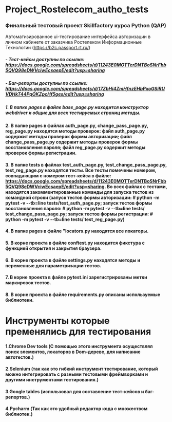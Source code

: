# Project_Rostelecom_autho_tests
### Финальный тестовый проект Skillfactory курса Python (QAP)

Автоматизированное ui-тестирование интерфейса авторизации в личном кабинете от заказчика Ростелеком Информационные Технологии (https://b2c.passport.rt.ru/)
##### - Тест-кейсы доступны по ссылке: https://docs.google.com/spreadsheets/d/11243E0MOTTerDNTBoSNrFbb5QVQ98eDWVciwEcsaepE/edit?usp=sharing
##### - Баг-репорты доступны по ссылке: https://docs.google.com/spreadsheets/d/17ZbHi4ZmHfnzEHbPxoGSiRUVDHkT44PqOKZpcHf5ges/edit?usp=sharing
##### 1. В папке pages в файле base_page.py находится конструктор webdriver и общие для всех тестируемых страниц методы.
#### 2. В папке pages в файлах auth_page.py, change_pass_page.py, reg_page.py находятся методы проверок: файл auth_page.py содержит методы проверок формы авторизации; файл change_pass_page.py содержит методы проверок формы восстановления пароля; файл reg_page.py содержит методы проверок формы регистрации.
#### 3. В папке tests в файлах test_auth_page.py, test_change_pass_page.py, test_reg_page.py находятся тесты. Все тесты помечены номером, совпадающим с номером тест-кейса в файле: https://docs.google.com/spreadsheets/d/11243E0MOTTerDNTBoSNrFbb5QVQ98eDWVciwEcsaepE/edit?usp=sharing. Во всех файлах с тестами, находятся закомментированные команды для запуска тестов из командной строки (запуск тестов формы авторизации: # python -m pytest -v --tb=line tests/test_auth_page.py; запуск тестов формы восстановления пароля: # python -m pytest -v --tb=line tests/ test_change_pass_page.py; запуск тестов формы регистрации: # python -m pytest -v --tb=line tests/ test_reg_page.py)
#### 4. В папке pages в файле "locators.py находятся все локаторы.
#### 5. В корне проекта в файле conftest.py находится фикстура с функцией открытия и закрытия браузера.
#### 6. В корне проекта в файле settings.py находятся методы и переменные для параметризации тестов.
#### 7. В корне проекта в файле pytest.ini зарегистрированы метки маркировок тестов.
#### 8. В корне проекта в файле requirements.py описаны используемые библиотеки.
# Инструменты которые пременялись для тестирования
#### 1.Chrome Dev tools (С помощью этого инструмента осуществлял поиск элементов, локаторов в Dom-дереве, для написание автотестов.)
#### 2.Selenium (так как это гибкий инструмент тестирование, который можно интегрировать с разными тестовыми фреймворками и другими инструментами тестирования.)
#### 3.Google tables (использовал для составление тест-кейсов и баг-репортов.)
#### 4.Pycharm (Так как это удобный редактор кода с множеством библиотек.)